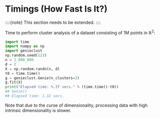 



# Timings (How Fast Is It?)

::::{note}
This section needs to be extended.
::::



Time to perform cluster analysis of a dataset consisting of
1M points in $\mathbb{R}^2$:


``` python
import time
import numpy as np
import genieclust
np.random.seed(123)
n = 1_000_000
d = 2
X = np.random.randn(n, d)
t0 = time.time()
g = genieclust.Genie(n_clusters=2)
g.fit(X)
print("Elapsed time: %.2f secs." % (time.time()-t0))
## Genie()
## Elapsed time: 1.32 secs.
```

Note that due to the curse of dimensionality, processing
data with high intrinsic dimensionality is slower.
